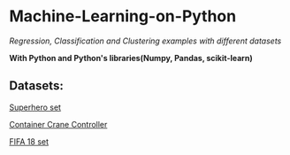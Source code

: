 # Machine-Learning-on-Python
_Regression, Classification and Clustering examples with different datasets_

__With Python and Python's libraries(Numpy, Pandas, scikit-learn)__

## Datasets:
[Superhero set][1]

[Container Crane Controller][2]

[FIFA 18 set][3]

[1]: https://www.kaggle.com/claudiodavi/superhero-set/ "Superhero set"
[2]: https://archive.ics.uci.edu/ml/datasets/Container+Crane+Controller+Data+Set/ "Container Crane Controller"
[3]: https://www.kaggle.com/oliversinn/fifa-18-visualisation-clustering-ml/data/ "FIFA 18 set"
